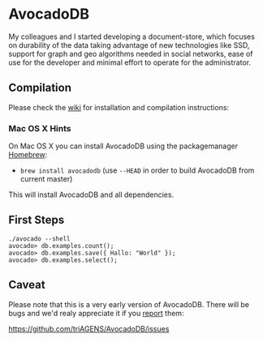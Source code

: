 # AvocadoDB

My colleagues and I started developing a document-store, which focuses on durability 
of the data taking advantage of new technologies like SSD, support for graph and geo 
algorithms needed in social networks, ease of use for the developer and minimal 
effort to operate for the administrator. 

## Compilation

Please check the <a href="https://github.com/triAGENS/AvocadoDB/wiki">wiki</a>
for installation and compilation instructions:

### Mac OS X Hints

On Mac OS X you can install AvocadoDB using the packagemanager [Homebrew](http://mxcl.github.com/homebrew/):

* `brew install avocadodb` (use `--HEAD` in order to build AvocadoDB from current master)

This will install AvocadoDB and all dependencies. 

## First Steps

    ./avocado --shell
    avocado> db.examples.count();
    avocado> db.examples.save({ Hallo: "World" });
    avocado> db.examples.select();

## Caveat

Please note that this is a very early version of AvocadoDB. There will be
bugs and we'd realy appreciate it if you 
<a href="https://github.com/triAGENS/AvocadoDB/issues">report</a> them:

  https://github.com/triAGENS/AvocadoDB/issues
